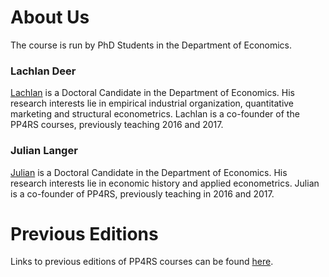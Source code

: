 # About Us

The course is run by PhD Students in the Department of Economics.

### Lachlan Deer

[Lachlan](http://lachlandeer.github.io) is a Doctoral Candidate in the Department of Economics. His research interests lie in empirical industrial organization, quantitative marketing and structural econometrics. Lachlan is a co-founder of the PP4RS courses, previously teaching 2016 and 2017.

### Julian Langer

[Julian](http://julianlanger.github.io) is a Doctoral Candidate in the Department of Economics. His research interests lie in economic history and applied econometrics.  Julian is a co-founder of PP4RS, previously teaching in 2016 and 2017.

# Previous Editions

Links to previous editions of PP4RS courses can be found [here](http://pp4rs.github.io/editions).
